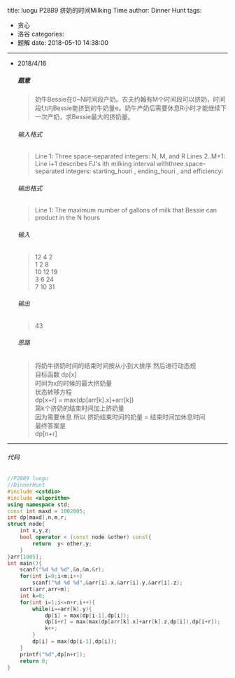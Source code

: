 title: luogu P2889 挤奶的时间Milking Time
author: Dinner Hunt
tags:
  - 贪心
  - 洛谷
categories:
  - 题解
date: 2018-05-10 14:38:00
---
* 2018/4/16

    ##### 题意  
     > 奶牛Bessie在0~N时间段产奶。农夫约翰有M个时间段可以挤奶，时间段f,t内Bessie能挤到的牛奶量e。奶牛产奶后需要休息R小时才能继续下一次产奶，求Bessie最大的挤奶量。
     
    <!--more-->
    ###### 输入格式
     >  Line 1: Three space-separated integers: N, M, and R
     >  Lines 2..M+1: Line i+1 describes FJ's ith milking interval withthree space-separated integers: starting_houri , ending_houri , and efficiencyi

    ######  输出格式  
    >  Line 1: The maximum number of gallons of milk that Bessie can product in the N hours

     ######  输入  
     >12 4 2  
     1 2 8  
     10 12 19  
     3 6 24  
     7 10 31  
        
    ######  输出
     > 43  

    ###### 思路  
     > 将奶牛挤奶时间的结束时间按从小到大排序 然后进行动态规</br>
     > 目标函数    dp[x]  
     > 时间为x的时候的最大挤奶量</br>
     > 状态转移方程  
     >	dp[x+r] = max(dp[arr[k].x]+arr[k]) </br>
     > 第k个挤奶的结束时间加上挤奶量  
     > 因为需要休息 所以 挤奶结束时间的奶量 = 结束时间加休息时间</br>
     >最终答案是  
     > dp[n+r]
---       
###### 代码
```cpp
//P2889 luogu
//DinnerHunt
#include <cstdio>
#include <algorithm>
using namespace std;
const int maxd = 1002005;
int dp[maxd],n,m,r;
struct node{
    int x,y,z;
    bool operator < (const node &other) const{
        return  y< other.y;
    }
}arr[1005];
int main(){
    scanf("%d %d %d",&n,&m,&r);
    for(int i=0;i<m;i++)
        scanf("%d %d %d",&arr[i].x,&arr[i].y,&arr[i].z);
    sort(arr,arr+m);
    int k=0;
    for(int i=1;i<=n+r;i++){
        while(i==arr[k].y){
            dp[i] = max(dp[i-1],dp[i]);
            dp[i+r] = max(max(dp[arr[k].x]+arr[k].z,dp[i]),dp[i+r]); 
            k++;
        }
        dp[i] = max(dp[i-1],dp[i]);
    }
    printf("%d",dp[n+r]);
    return 0;
}
 ```
